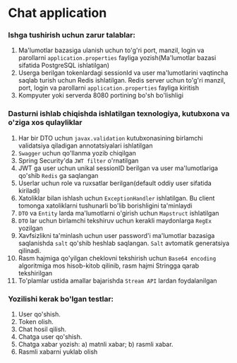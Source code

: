 # Chat application
### Ishga tushirish uchun zarur talablar:
1. Ma'lumotlar bazasiga ulanish uchun to'g'ri port, manzil, login va parollarni `application.properties` fayliga yozish(Ma'lumotlar bazasi sifatida PostgreSQL ishlatilgan)
2. Userga berilgan tokenlardagi sessionId va user ma'lumotlarini vaqtincha saqlab turish uchun Redis ishlatilgan. Redis server uchun to'g'ri manzil, port, login va parollarni `application.properties` fayliga kiritish
3. Kompyuter yoki serverda 8080 portining bo'sh bo'lishligi

### Dasturni ishlab chiqishda ishlatilgan texnologiya, kutubxona va o'ziga xos qulayliklar
1. Har bir DTO uchun `javax.validation` kutubxonasining birlamchi validatsiya qiladigan annotatsiyalari ishlatilgan
2. `Swagger` uchun qo'llanma yozib chiqilgan
3. Spring Security'da `JWT filter` o'rnatilgan
4. JWT ga user uchun unikal sessionID berilgan va user ma'lumotlariga qo'shib `Redis` ga saqlangan 
5. Userlar uchun role va ruxsatlar berilgan(default oddiy user sifatida kiriladi)
6. Xatoliklar bilan ishlash uchun `ExceptionHandler` ishlatilgan. Bu client tomonga xatoliklarni tushunarli bo'lib borishligini ta'minlaydi
7. `DTO` va `Entity` larda ma'lumotlarni o'girish uchun `Mapstruct` ishlatilgan
8. `DTO` lar uchun birlamchi tekshiruv uchun kerakli maydonlarga `RegEx` yozilgan
9. Xavfsizlikni ta'minlash uchun user password'i ma'lumotlar bazasiga saqlanishda `salt` qo'shib heshlab saqlangan. `Salt` avtomatik generatsiya qilinadi.
10. Rasm hajmiga qo'yilgan cheklovni tekshirish uchun `Base64 encoding` algoritmiga mos hisob-kitob qilinib, rasm hajmi Stringga qarab tekshirilgan
11. To'plamlar ustida amallar bajarishda `Stream API` lardan foydalanilgan

### Yozilishi kerak bo'lgan testlar:
1. User qo'shish.
2. Token olish.
3. Chat hosil qilish.
4. Chatga user qo'shish.
5. Chatga xabar yozish: 
   a) matnli xabar;
   b) rasmli xabar.
6. Rasmli xabarni yuklab olish